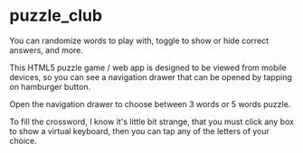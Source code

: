 # puzzle_club

You can randomize words to play with, toggle to show or hide correct answers, and more.

This HTML5 puzzle game / web app is designed to be viewed from mobile devices, so you can see a navigation drawer that can be opened by tapping on hamburger button. 

Open the navigation drawer to choose between 3 words or 5 words puzzle.

To fill the crossword, I know it's little bit strange, that you must click any box to show a virtual keyboard, then you can tap any of the letters of your choice.
